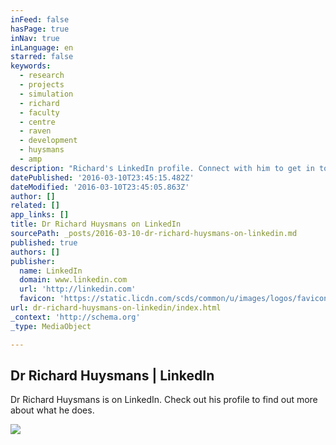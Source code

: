 ```yaml
---
inFeed: false
hasPage: true
inNav: true
inLanguage: en
starred: false
keywords:
  - research
  - projects
  - simulation
  - richard
  - faculty
  - centre
  - raven
  - development
  - huysmans
  - amp
description: "Richard's LinkedIn profile. Connect with him to get in touch."
datePublished: '2016-03-10T23:45:15.482Z'
dateModified: '2016-03-10T23:45:05.863Z'
author: []
related: []
app_links: []
title: Dr Richard Huysmans on LinkedIn
sourcePath: _posts/2016-03-10-dr-richard-huysmans-on-linkedin.md
published: true
authors: []
publisher:
  name: LinkedIn
  domain: www.linkedin.com
  url: 'http://linkedin.com'
  favicon: 'https://static.licdn.com/scds/common/u/images/logos/favicons/v1/favicon.ico'
url: dr-richard-huysmans-on-linkedin/index.html
_context: 'http://schema.org'
_type: MediaObject

---
```

<article style=""><h1>Dr Richard Huysmans | LinkedIn</h1><p>Dr Richard Huysmans is on LinkedIn. Check out his profile to find out more about what he does.</p><img src="https://s3-us-west-2.amazonaws.com/the-grid-img/p/8a48f9cab578fd7ae040abd9a4dc2cf23f7695fb.jpg" /></article>